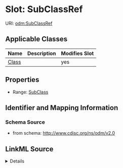 # Slot: SubClassRef

URI: [odm:SubClassRef](http://www.cdisc.org/ns/odm/v2.0/SubClassRef)



<!-- no inheritance hierarchy -->




## Applicable Classes

| Name | Description | Modifies Slot |
| --- | --- | --- |
[Class](Class.md) |  |  yes  |







## Properties

* Range: [SubClass](SubClass.md)





## Identifier and Mapping Information







### Schema Source


* from schema: http://www.cdisc.org/ns/odm/v2.0




## LinkML Source

<details>
```yaml
name: SubClassRef
from_schema: http://www.cdisc.org/ns/odm/v2.0
rank: 1000
alias: SubClassRef
domain_of:
- Class
range: SubClass

```
</details>